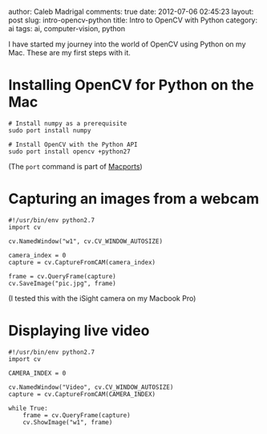 author: Caleb Madrigal
comments: true
date: 2012-07-06 02:45:23
layout: post
slug: intro-opencv-python
title: Intro to OpenCV with Python
category: ai
tags: ai, computer-vision, python

I have started my journey into the world of OpenCV using Python on my Mac.  These are my first steps with it.


# Installing OpenCV for Python on the Mac


    # Install numpy as a prerequisite
    sudo port install numpy
    
    # Install OpenCV with the Python API
    sudo port install opencv +python27


(The `port` command is part of [Macports](http://www.macports.org/))


# Capturing an images from a webcam


    #!/usr/bin/env python2.7
    import cv
    
    cv.NamedWindow("w1", cv.CV_WINDOW_AUTOSIZE)
    
    camera_index = 0
    capture = cv.CaptureFromCAM(camera_index)
    
    frame = cv.QueryFrame(capture)
    cv.SaveImage("pic.jpg", frame)


(I tested this with the iSight camera on my Macbook Pro)

# Displaying live video

    
    #!/usr/bin/env python2.7
    import cv
    
    CAMERA_INDEX = 0
    
    cv.NamedWindow("Video", cv.CV_WINDOW_AUTOSIZE)
    capture = cv.CaptureFromCAM(CAMERA_INDEX)
    
    while True:
        frame = cv.QueryFrame(capture)
        cv.ShowImage("w1", frame)


